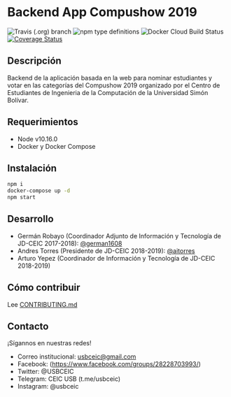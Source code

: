 # Backend App Compushow 2019

![Travis (.org) branch](https://img.shields.io/travis/usbceic/Compushow19-Back/develop) ![npm type definitions](https://img.shields.io/npm/types/typescript?style=flat) ![Docker Cloud Build Status](https://img.shields.io/docker/cloud/build/usbceic/compushow) [![Coverage Status](https://coveralls.io/repos/github/usbceic/Compushow19-Back/badge.svg?branch=develop)](https://coveralls.io/github/usbceic/Compushow19-Back?branch=develop)
 
## Descripción

Backend de la aplicación basada en la web para nominar estudiantes y votar en las categorías del Compushow 2019 organizado por el Centro de Estudiantes de Ingenieria de la Computación de la Universidad Simón Bolívar.


## Requerimientos

- Node v10.16.0
- Docker y Docker Compose

## Instalación

```bash
npm i
docker-compose up -d
npm start
```

## Desarrollo

* Germán Robayo (Coordinador Adjunto de Información y Tecnología de JD-CEIC 2017-2018): [@german1608](https://github.com/german1608)
* Andres Torres (Presidente de JD-CEIC 2018-2019): [@aitorres](https://github.com/aitorres)
* Arturo Yepez (Coordinador de Información y Tecnología de JD-CEIC 2018-2019)

## Cómo contribuir

Lee [CONTRIBUTING.md](./CONTRIBUTING.md)

## Contacto

¡Sígannos en nuestras redes!

* Correo institucional: usbceic@gmail.com
* Facebook: (https://www.facebook.com/groups/28228703993/)
* Twitter: @USBCEIC
* Telegram: CEIC USB (t.me/usbceic)
* Instagram: @usbceic
